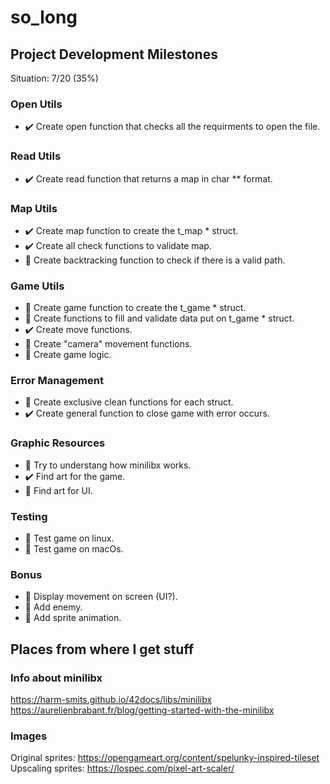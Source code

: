 # so_long

## Project Development Milestones

Situation: 7/20 (35%)

### Open Utils
* ✔️ Create open function that checks all the requirments to open the file.  
### Read Utils
* ✔️ Create read function that returns a map in char ** format.  
### Map Utils
* ✔️ Create map function to create the t_map * struct.
* ✔️ Create all check functions to validate map.
* 🔄 Create backtracking function to check if there is a valid path.  
### Game Utils
* 🔄 Create game function to create the t_game * struct.
* 🔄 Create functions to fill and validate data put on t_game * struct.
* ✔️ Create move functions.  
* 🔄 Create "camera" movement functions.
* 🔄 Create game logic.  
### Error Management
* 🔄 Create exclusive clean functions for each struct.
* ✔️ Create general function to close game with error occurs.
### Graphic Resources
* 🔄 Try to understang how minilibx works.
* ✔️ Find art for the game.
* 🔄 Find art for UI.
### Testing
* 🔄 Test game on linux.
* 🔄 Test game on macOs.
### Bonus
* 🔄 Display movement on screen (UI?).
* 🔄 Add enemy.
* 🔄 Add sprite animation.

## Places from where I get stuff

### Info about minilibx

https://harm-smits.github.io/42docs/libs/minilibx  
https://aurelienbrabant.fr/blog/getting-started-with-the-minilibx

### Images
Original sprites: https://opengameart.org/content/spelunky-inspired-tileset  
Upscaling sprites: https://lospec.com/pixel-art-scaler/

